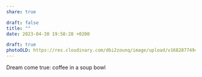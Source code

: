 ```yaml
---
share: true

draft: false
title: ""
date: 2023-04-30 19:58:28 +0200

draft: true
photoOLD: https://res.cloudinary.com/dbi2zounq/image/upload/v1682877494/kyddralerkxxvkmmkjpa.jpg
---
```


Dream come true: coffee in a soup bowl
